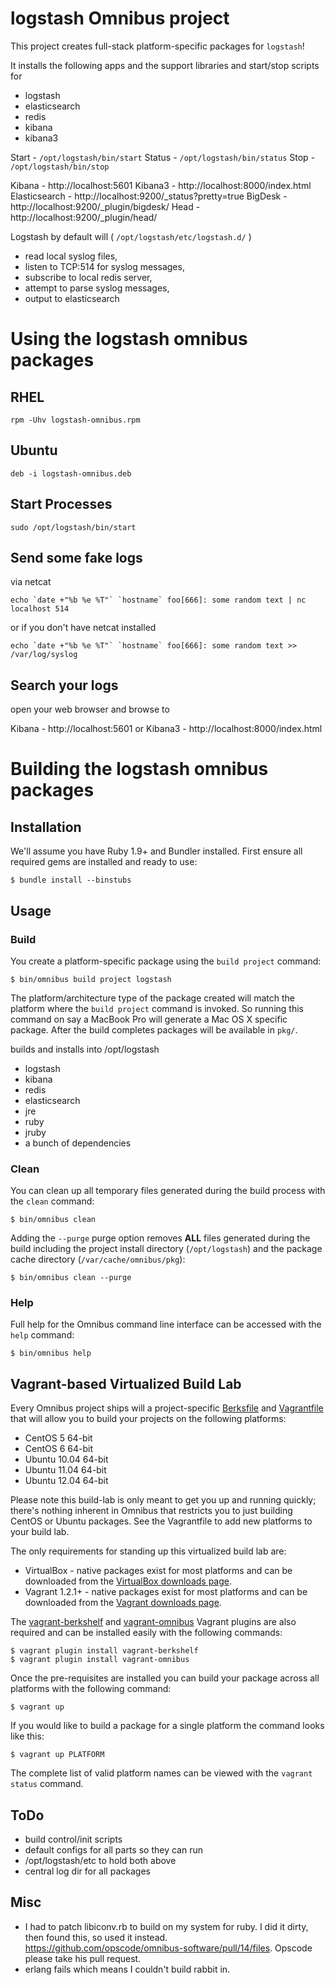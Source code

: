 # logstash Omnibus project

This project creates full-stack platform-specific packages for
`logstash`!

It installs the following apps and the support libraries and start/stop scripts for

* logstash
* elasticsearch
* redis
* kibana
* kibana3

Start  - `/opt/logstash/bin/start`
Status - `/opt/logstash/bin/status`
Stop   - `/opt/logstash/bin/stop`

Kibana        - http://localhost:5601
Kibana3       - http://localhost:8000/index.html
Elasticsearch - http://localhost:9200/_status?pretty=true
BigDesk       - http://localhost:9200/_plugin/bigdesk/
Head          - http://localhost:9200/_plugin/head/

Logstash by default will ( `/opt/logstash/etc/logstash.d/` )
* read local syslog files,
* listen to TCP:514 for syslog messages, 
* subscribe to local redis server,
* attempt to parse syslog messages,
* output to elasticsearch  

# Using the logstash omnibus packages

## RHEL

```rpm -Uhv logstash-omnibus.rpm```

## Ubuntu

```deb -i logstash-omnibus.deb```

## Start Processes

```sudo /opt/logstash/bin/start``` 

## Send some fake logs

via netcat

```echo `date +"%b %e %T"` `hostname` foo[666]: some random text | nc localhost 514```

or if you don't have netcat installed

```echo `date +"%b %e %T"` `hostname` foo[666]: some random text >> /var/log/syslog```

## Search your logs

open your web browser and browse to 

Kibana        - http://localhost:5601
or
Kibana3       - http://localhost:8000/index.html


# Building the logstash omnibus packages

## Installation

We'll assume you have Ruby 1.9+ and Bundler installed. First ensure all
required gems are installed and ready to use:

```shell
$ bundle install --binstubs
```

## Usage

### Build

You create a platform-specific package using the `build project` command:

```shell
$ bin/omnibus build project logstash
```

The platform/architecture type of the package created will match the platform
where the `build project` command is invoked. So running this command on say a
MacBook Pro will generate a Mac OS X specific package. After the build
completes packages will be available in `pkg/`.

builds and installs into /opt/logstash

* logstash
* kibana
* redis
* elasticsearch
* jre
* ruby
* jruby
* a bunch of dependencies


### Clean

You can clean up all temporary files generated during the build process with
the `clean` command:

```shell
$ bin/omnibus clean
```

Adding the `--purge` purge option removes __ALL__ files generated during the
build including the project install directory (`/opt/logstash`) and
the package cache directory (`/var/cache/omnibus/pkg`):

```shell
$ bin/omnibus clean --purge
```

### Help

Full help for the Omnibus command line interface can be accessed with the
`help` command:

```shell
$ bin/omnibus help
```

## Vagrant-based Virtualized Build Lab

Every Omnibus project ships will a project-specific
[Berksfile](http://berkshelf.com/) and [Vagrantfile](http://www.vagrantup.com/)
that will allow you to build your projects on the following platforms:

* CentOS 5 64-bit
* CentOS 6 64-bit
* Ubuntu 10.04 64-bit
* Ubuntu 11.04 64-bit
* Ubuntu 12.04 64-bit

Please note this build-lab is only meant to get you up and running quickly;
there's nothing inherent in Omnibus that restricts you to just building CentOS
or Ubuntu packages. See the Vagrantfile to add new platforms to your build lab.

The only requirements for standing up this virtualized build lab are:

* VirtualBox - native packages exist for most platforms and can be downloaded
from the [VirtualBox downloads page](https://www.virtualbox.org/wiki/Downloads).
* Vagrant 1.2.1+ - native packages exist for most platforms and can be downloaded
from the [Vagrant downloads page](http://downloads.vagrantup.com/).

The [vagrant-berkshelf](https://github.com/RiotGames/vagrant-berkshelf) and
[vagrant-omnibus](https://github.com/schisamo/vagrant-omnibus) Vagrant plugins
are also required and can be installed easily with the following commands:

```shell
$ vagrant plugin install vagrant-berkshelf
$ vagrant plugin install vagrant-omnibus
```

Once the pre-requisites are installed you can build your package across all
platforms with the following command:

```shell
$ vagrant up
```

If you would like to build a package for a single platform the command looks like this:

```shell
$ vagrant up PLATFORM
```

The complete list of valid platform names can be viewed with the
`vagrant status` command.


## ToDo

* build control/init scripts
* default configs for all parts so they can run
* /opt/logstash/etc to hold both above
* central log dir for all packages

## Misc

* I had to patch libiconv.rb to build on my system for ruby.  I did it dirty, then found this, so used it instead.  https://github.com/opscode/omnibus-software/pull/14/files.   Opscode please take his pull request.
* erlang fails which means I couldn't build rabbit in.
